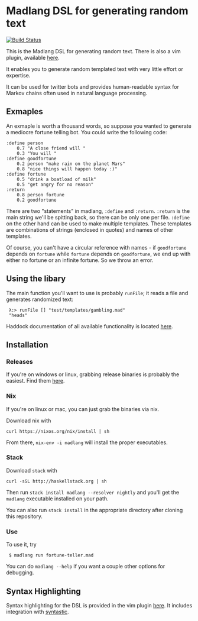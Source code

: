# Madlang DSL for generating random text
[![Build Status](https://travis-ci.org/vmchale/madlibs.svg?branch=master)](https://travis-ci.org/vmchale/madlibs)

This is the Madlang DSL for generating random text. There is also a vim plugin, available [here](https://github.com/vmchale/madlang-vim).  

It enables you to generate random templated text with very little effort or expertise. 

It can be used for twitter bots and provides human-readable syntax for Markov
chains often used in natural language processing. 

## Exmaples

An exmaple is worth a thousand words, so suppose you wanted to generate a mediocre fortune telling bot. You could write the following code:

```
:define person
    0.7 "A close friend will "
    0.3 "You will "
:define goodfortune
    0.2 person "make rain on the planet Mars"
    0.8 "nice things will happen today :)"
:define fortune
    0.5 "drink a boatload of milk"
    0.5 "get angry for no reason"
:return
    0.8 person fortune
    0.2 goodfortune
```

There are two "statements" in madlang, `:define` and `:return`. `:return` is the main string we'll be spitting back, so there can be only one per file. `:define` on the other hand can be used to make multiple templates. These templates are combinations of strings (enclosed in quotes) and names of other templates.

Of course, you can't have a circular reference with names - if `goodfortune` depends on `fortune` while `fortune` depends on `goodfortune`, we end up with either no fortune or an infinite fortune. So we throw an error.

## Using the libary

The main function you'll want to use is probably `runFile`; it reads a file and generates randomized text:

```
 λ:> runFile [] "test/templates/gambling.mad"
 "heads"
```

Haddock documentation of all available functionality is located [here](https://hackage.haskell.org/package/madlang#readme).

## Installation

### Releases

If you're on windows or linux, grabbing release binaries is probably the
easiest. Find them [here](https://github.com/vmchale/madlibs/releases).

### Nix

If you're on linux or mac, you can just grab the binaries via nix.

Download nix with

```
curl https://nixos.org/nix/install | sh
```

From there, `nix-env -i madlang` will install the proper executables.

### Stack

Download `stack` with

```
curl -sSL http://haskellstack.org | sh
```

Then run `stack install madlang --resolver nightly` and you'll get the `madlang` executable installed on your path.

You can also run `stack install` in the appropriate directory after cloning this
repository. 

### Use

To use it, try

```
 $ madlang run fortune-teller.mad
```

You can do `madlang --help` if you want a couple other options for debugging.

## Syntax Highlighting

Syntax highlighting for the DSL is provided in the vim plugin [here](http://github.com/vmchale/madlang-vim). It includes integration with [syntastic](https://github.com/vim-syntastic/syntastic).

